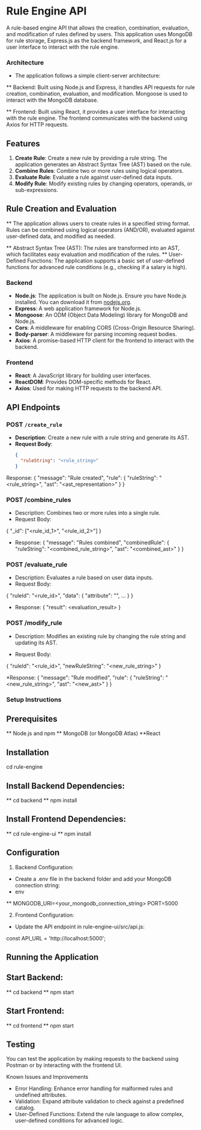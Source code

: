 # Rule Engine API

A rule-based engine API that allows the creation, combination, evaluation, and modification of rules defined by users. This application uses MongoDB for rule storage, Express.js as the backend framework, and React.js for a user interface to interact with the rule engine.

### Architecture
* The application follows a simple client-server architecture:

** Backend: Built using Node.js and Express, it handles API requests for rule creation, combination, evaluation, and modification. Mongoose is used to interact with the MongoDB database.

** Frontend: Built using React, it provides a user interface for interacting with the rule engine. The frontend communicates with the backend using Axios for HTTP requests.

## Features

1. **Create Rule**: Create a new rule by providing a rule string. The application generates an Abstract Syntax Tree (AST) based on the rule.
2. **Combine Rules**: Combine two or more rules using logical operators.
3. **Evaluate Rule**: Evaluate a rule against user-defined data inputs.
4. **Modify Rule**: Modify existing rules by changing operators, operands, or sub-expressions.

## Rule Creation and Evaluation
** The application allows users to create rules in a specified string format. Rules can be combined using logical 
   operators (AND/OR), evaluated against user-defined data, and modified as needed.

** Abstract Syntax Tree (AST): The rules are transformed into an AST, which facilitates easy evaluation and 
   modification of the rules.
** User-Defined Functions: The application supports a basic set of user-defined functions for advanced rule 
   conditions (e.g., checking if a salary is high).

### Backend

- **Node.js**: The application is built on Node.js. Ensure you have Node.js installed. You can download it from [nodejs.org](https://nodejs.org/).
- **Express**: A web application framework for Node.js.
- **Mongoose**: An ODM (Object Data Modeling) library for MongoDB and Node.js.
- **Cors**: A middleware for enabling CORS (Cross-Origin Resource Sharing).
- **Body-parser**: A middleware for parsing incoming request bodies.
- **Axios**: A promise-based HTTP client for the frontend to interact with the backend.

### Frontend

- **React**: A JavaScript library for building user interfaces.
- **ReactDOM**: Provides DOM-specific methods for React.
- **Axios**: Used for making HTTP requests to the backend API.

## API Endpoints

### POST `/create_rule`

- **Description**: Create a new rule with a rule string and generate its AST.
- **Request Body**:
  ```json
  {
    "ruleString": "<rule_string>"
  }

Response:
{
  "message": "Rule created",
  "rule": {
    "ruleString": "<rule_string>",
    "ast": "<ast_representation>"
  }
}

### POST /combine_rules

* Description: Combines two or more rules into a single rule.
* Request Body:

{
  "_id": ["<rule_id_1>", "<rule_id_2>"]
}

* Response:
{
  "message": "Rules combined",
  "combinedRule": {
    "ruleString": "<combined_rule_string>",
    "ast": "<combined_ast>"
  }
}

### POST /evaluate_rule
* Description: Evaluates a rule based on user data inputs.
* Request Body:

{
  "ruleId": "<rule_id>",
  "data": {
    "attribute": "<value>",
    ...
  }
}

* Response:
{
  "result": <evaluation_result>
}

### POST /modify_rule

* Description: Modifies an existing rule by changing the rule string and updating its AST.

* Request Body:

{
  "ruleId": "<rule_id>",
  "newRuleString": "<new_rule_string>"
}

*Response:
{
  "message": "Rule modified",
  "rule": {
    "ruleString": "<new_rule_string>",
    "ast": "<new_ast>"
  }
}

### Setup Instructions
## Prerequisites
** Node.js and npm
** MongoDB (or MongoDB Atlas)
**React

## Installation

cd rule-engine

## Install Backend Dependencies:

** cd backend
** npm install

## Install Frontend Dependencies:

** cd rule-engine-ui
** npm install

## Configuration
1. Backend Configuration:

* Create a .env file in the backend folder and add your MongoDB connection string:
* env

** MONGODB_URI=<your_mongodb_connection_string>
   PORT=5000

2. Frontend Configuration:

* Update the API endpoint in rule-engine-ui/src/api.js:

const API_URL = 'http://localhost:5000';


## Running the Application
## Start Backend:

** cd backend
** npm start

## Start Frontend:

** cd frontend
** npm start
## Testing
You can test the application by making requests to the backend using Postman or by interacting with the frontend UI.

Known Issues and Improvements
* Error Handling: Enhance error handling for malformed rules and undefined attributes.
* Validation: Expand attribute validation to check against a predefined catalog.
* User-Defined Functions: Extend the rule language to allow complex, user-defined conditions for advanced logic.
